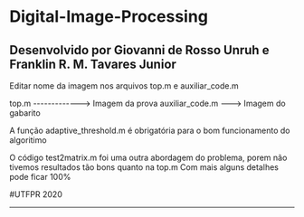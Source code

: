 # Digital-Image-Processing

## Desenvolvido por Giovanni de Rosso Unruh e Franklin R. M. Tavares Junior 

Editar nome da imagem nos arquivos top.m e auxiliar_code.m

top.m -------------> Imagem da prova
auxiliar_code.m ---> Imagem do gabarito

A função adaptive_threshold.m é obrigatória para o bom funcionamento do algoritimo

O código test2matrix.m foi uma outra abordagem do problema, porem não tivemos resultados tão bons quanto na top.m
Com mais alguns detalhes pode ficar 100%

#UTFPR 2020
_____
